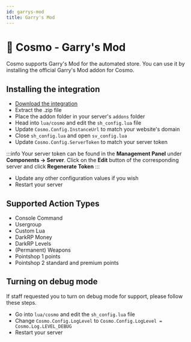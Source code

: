 ```yaml
---
id: garrys-mod
title: Garry's Mod
---
```


# 🔫 Cosmo - Garry's Mod
Cosmo supports Garry's Mod for the automated store. You can use it by installing the official Garry's Mod addon for Cosmo.

## Installing the integration
* [Download the integration](https://github.com/tbdscripts/cosmo-gmod/archive/refs/heads/master.zip)
* Extract the .zip file 
* Place the addon folder in your server's `addons` folder
* Head into `lua/cosmo` and edit the `sh_config.lua` file
* Update `Cosmo.Config.InstanceUrl` to match your website's domain
* Close `sh_config.lua` and open `sv_config.lua`
* Update `Cosmo.Config.ServerToken` to match your server token

:::info
Your server token can be found in the **Management Panel** under **Components -> Server**.
Click on the **Edit** button of the corresponding server and click **Regenerate Token**
:::
* Update any other configuration values if you wish
* Restart your server

## Supported Action Types
* Console Command
* Usergroup
* Custom Lua
* DarkRP Money
* DarkRP Levels
* (Permanent) Weapons
* Pointshop 1 points
* Pointshop 2 standard and premium points

## Turning on debug mode
If staff requested you to turn on debug mode for support, please follow these steps.

* Go into `lua/cosmo` and edit the `sh_config.lua` file
* Change `Cosmo.Config.LogLevel` to `Cosmo.Config.LogLevel = Cosmo.Log.LEVEL_DEBUG`
* Restart your server
